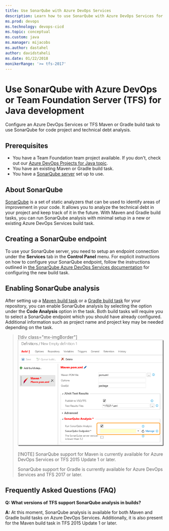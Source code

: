 ```yaml
---
title: Use SonarQube with Azure DevOps Services
description: Learn how to use SonarQube with Azure DevOps Services for Java development
ms.prod: devops
ms.technology: devops-cicd
ms.topic: conceptual
ms.custom: java
ms.manager: mijacobs
ms.author: dastahel
author: davidstaheli
ms.date: 01/22/2018
monikerRange: '>= tfs-2017'
---
```



# Use SonarQube with Azure DevOps or Team Foundation Server (TFS) for Java development

Configure an Azure DevOps Services or TFS Maven or Gradle build task to use SonarQube for code project and technical debt analysis.

## Prerequisites

 - You have a Team Foundation team project available. If you don't, check out our [Azure DevOps Projects for Java topic](/azure/devops-project/azure-devops-project-java).
 - You have an existing Maven or Gradle build task.
 - You have a [SonarQube server](https://docs.sonarqube.org/display/SONAR/Installing+the+Server) set up to use.

## About SonarQube

[SonarQube](https://www.sonarqube.org/) is a set of static analyzers that can be used to identify areas of improvement in your code. It allows you to analyze the technical debt in your project and keep track of it in the future. With Maven and Gradle build tasks, you can run SonarQube analysis with minimal setup in a new or existing Azure DevOps Services build task.

## Creating a SonarQube endpoint

To use your SonarQube server, you need to setup an endpoint connection under the **Services** tab in the **Control Panel** menu. For explicit instructions on how to configure your SonarQube endpoint, follow the instructions outlined in [the SonarQube Azure DevOps Services documentation](https://docs.sonarqube.org/display/SCAN/Analyzing+with+SonarQube+Extension+for+vsts-TFS) for configuring the new build task.

## Enabling SonarQube analysis

After setting up a [Maven build task](/azure/devops/pipelines/tasks/build/maven) or a [Gradle build task](/azure/devops/pipelines/tasks/build/gradle) for your repository, you can enable SonarQube analysis by selecting the option under the **Code Analysis** option in the task. Both build tasks will require you to select a SonarQube endpoint which you should have already configured. Additional information such as project name and project key may be needed depending on the task.

> [!div class="mx-imgBorder"]
> ![Azure DevOps Services VSCode extension login indicator](media/sonarqube-menu.png)
> 
> [!NOTE]
> SonarQube support for Maven is currently available for Azure DevOps Services or TFS 2015 Update 1 or later.
> 
> SonarQube support for Gradle is currently available for Azure DevOps Services and TFS 2017 or later.

## Frequently Asked Questions (FAQ)

**Q: What versions of TFS support SonarQube analysis in builds?**

**A:** At this moment, SonarQube analysis is available for both Maven and Gradle build tasks on Azure DevOps Services. Additionally, it is also present for the Maven build task in TFS 2015 Update 1 or later.








